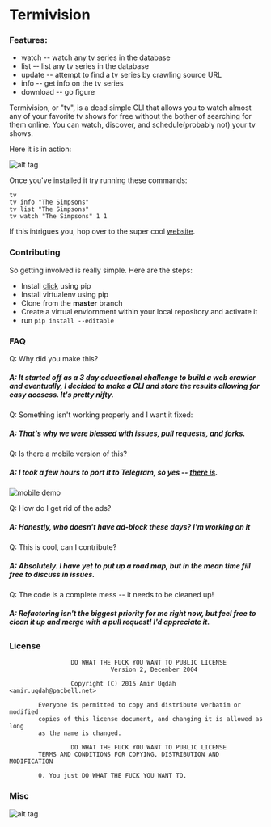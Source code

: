 # Termivision

### Features:

 * watch -- watch any tv series in the database
 * list -- list any tv series in the database
 * update -- attempt to find a tv series by crawling source URL
 * info -- get info on the tv series
 * download -- go figure


Termivision, or "tv", is a dead simple CLI that allows you to watch
almost any of your favorite tv shows for free without the bother of
searching for them online. You can watch, discover, and schedule(probably not)
your tv shows. 

Here it is in action:

![alt tag](http://bitballoon.scdn4.secure.raxcdn.com/617e9627ee0199180abefd66877beb98688872d2/055c0/terminal_television4.gif)

Once you've installed it try running these commands:

``` python\
tv
tv info "The Simpsons"
tv list "The Simpsons"
tv watch "The Simpsons" 1 1
```

If this intrigues you, hop over to the super cool [website](http://amiruqdah.github.io/tv-terminal/).

### Contributing

So getting involved is really simple.  Here are the steps:
* Install [click](https://github.com/mitsuhiko/click) using pip
* Install virtualenv using pip
* Clone from the **master** branch
* Create a virtual enviornment within your local repository and activate it
* run ```pip install --editable```

### FAQ
Q: Why did you make this?

#####  A: It started off as a 3 day educational challenge to build a web crawler and eventually, I decided to make a CLI and store the results allowing for easy accsess. It's pretty nifty. 

Q: Something isn't working properly and I want it fixed:

#####  A: That's why we were blessed with issues, pull requests, and forks.

Q: Is there a mobile version of this?

##### A: I took a few hours to port it to Telegram, so yes -- [there is](http://telegram.me/TellyBot).

![mobile demo](http://i.imgur.com/10pm7FC.gif)

Q: How do I get rid of the ads?

##### A: Honestly, who doesn't have ad-block these days? I'm working on it

Q: This is cool, can I contribute?

##### A: Absolutely. I  have yet to put up a road map, but in the mean time fill free to discuss in issues.

Q: The code is a complete mess -- it needs to be cleaned up!

##### A: Refactoring isn't the biggest priority for me right now, but feel free to clean it up and merge with a pull request! I'd appreciate it.

##


### License

       				 DO WHAT THE FUCK YOU WANT TO PUBLIC LICENSE 
                    			Version 2, December 2004 

					 Copyright (C) 2015 Amir Uqdah <amir.uqdah@pacbell.net> 

 			Everyone is permitted to copy and distribute verbatim or modified 
 			copies of this license document, and changing it is allowed as long 
 			as the name is changed. 

           			 DO WHAT THE FUCK YOU WANT TO PUBLIC LICENSE               
   			TERMS AND CONDITIONS FOR COPYING, DISTRIBUTION AND MODIFICATION 

 	 		0. You just DO WHAT THE FUCK YOU WANT TO.

### Misc

![alt tag](http://i.imgur.com/yoCd6t4.gif)
